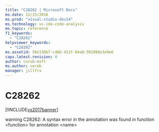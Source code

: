 ```yaml
---
title: "C28262 | Microsoft Docs"
ms.date: 11/15/2016
ms.prod: "visual-studio-dev14"
ms.technology: vs-ide-code-analysis
ms.topic: reference
f1_keywords: 
  - "C28262"
helpviewer_keywords: 
  - "C28262"
ms.assetid: 58e130b7-c466-411f-84a0-502898e3e9e6
caps.latest.revision: 4
author: corob-msft
ms.author: corob
manager: jillfra
---
```

# C28262
[!INCLUDE[vs2017banner](../includes/vs2017banner.md)]

warning C28262: A syntax error in the annotation was found in function \<function> for annotation \<name>
